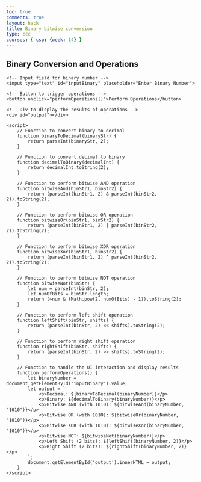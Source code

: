 ```yaml
---
toc: true
comments: true
layout: hack
title: Binary bitwise conversion
type: ccc
courses: { csp: {week: 14} }
---
```


<html>
<head>
    <!-- Title of the Webpage -->
    <title>Binary Operations</title>
</head>
<body>
    <!-- Heading of the Webpage -->
    <h2>Binary Conversion and Operations</h2>

    <!-- Input field for binary number -->
    <input type="text" id="inputBinary" placeholder="Enter Binary Number">

    <!-- Button to trigger operations -->
    <button onclick="performOperations()">Perform Operations</button>

    <!-- Div to display the results of operations -->
    <div id="output"></div>

    <script>
        // Function to convert binary to decimal
        function binaryToDecimal(binaryStr) {
            return parseInt(binaryStr, 2);
        }

        // Function to convert decimal to binary
        function decimalToBinary(decimalInt) {
            return decimalInt.toString(2);
        }

        // Function to perform bitwise AND operation
        function bitwiseAnd(binStr1, binStr2) {
            return (parseInt(binStr1, 2) & parseInt(binStr2, 2)).toString(2);
        }

        // Function to perform bitwise OR operation
        function bitwiseOr(binStr1, binStr2) {
            return (parseInt(binStr1, 2) | parseInt(binStr2, 2)).toString(2);
        }

        // Function to perform bitwise XOR operation
        function bitwiseXor(binStr1, binStr2) {
            return (parseInt(binStr1, 2) ^ parseInt(binStr2, 2)).toString(2);
        }

        // Function to perform bitwise NOT operation
        function bitwiseNot(binStr) {
            let num = parseInt(binStr, 2);
            let numOfBits = binStr.length;
            return (~num & (Math.pow(2, numOfBits) - 1)).toString(2);
        }

        // Function to perform left shift operation
        function leftShift(binStr, shifts) {
            return (parseInt(binStr, 2) << shifts).toString(2);
        }

        // Function to perform right shift operation
        function rightShift(binStr, shifts) {
            return (parseInt(binStr, 2) >> shifts).toString(2);
        }

        // Function to handle the UI interaction and display results
        function performOperations() {
            let binaryNumber = document.getElementById('inputBinary').value;
            let output = `
                <p>Decimal: ${binaryToDecimal(binaryNumber)}</p>
                <p>Binary: ${decimalToBinary(binaryNumber)}</p>
                <p>Bitwise AND (with 1010): ${bitwiseAnd(binaryNumber, "1010")}</p>
                <p>Bitwise OR (with 1010): ${bitwiseOr(binaryNumber, "1010")}</p>
                <p>Bitwise XOR (with 1010): ${bitwiseXor(binaryNumber, "1010")}</p>
                <p>Bitwise NOT: ${bitwiseNot(binaryNumber)}</p>
                <p>Left Shift (2 bits): ${leftShift(binaryNumber, 2)}</p>
                <p>Right Shift (2 bits): ${rightShift(binaryNumber, 2)}</p>
            `;
            document.getElementById('output').innerHTML = output;
        }
    </script>
</body>
</html>
